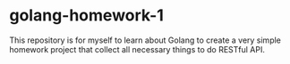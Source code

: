 # golang-homework-1
This repository is for myself to learn about Golang to create a very simple homework project that collect all necessary things to do RESTful API.
